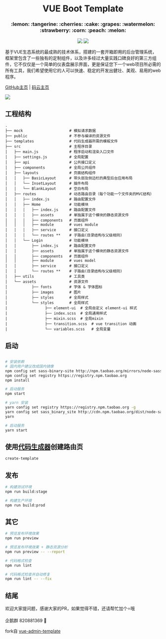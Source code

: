 <h1 align="center">VUE Boot Template</h1>
<h3 align="center">:lemon: :tangerine: :cherries: :cake: :grapes: :watermelon: :strawberry: :corn: :peach: :melon:</h3>

<p align="center">
  <img src="https://img.shields.io/badge/license-MIT-brightgreen.svg">
  <img src="https://img.shields.io/badge/developing%20with-VUE%20BOOT%20Template-2077ff.svg">
</p>

基于VUE生态系统的最成熟的技术体系，搭建的一套开箱即用的后台管理系统，框架里包含了一些独有的定制组件，以及许多经过大量实践口碑良好的第三方组件，它不仅仅是一个简单的仪表盘展示界面，更是保证您下一个web项目所必需的所有工具，我们希望使用它的人可以快速、稳定的开发出健壮、美观、易用的web程序。

[GitHub主页](https://github.com/LANIF-UI/vue-boot-template) |
[码云主页](https://gitee.com/wiqi/vue-boot-template)

![](https://ucarecdn.com/4beb558f-6c6d-42e4-ab22-c790c05a1cd4/_20200721093520.png)

## 工程结构
```
.
├── mock                     # 模拟请求数据
├── public                   # 不参与编译的资源文件
├── templates                # 代码生成器所需的模板文件
├── src                      # 主程序目录
│   ├── main.js              # 程序启动和渲染入口文件
│   ├── settings.js          # 全局配置
│   ├── api                  # 公共接口定义
│   ├── components           # 全局公共组件
│   ├── layouts              # 页面结构组件
│   │   ├── BasicLayout      # 带头部及侧边栏的典型后台应用布局
│   │   └── InsetLayout      # 插件布局
│   │   └── BlankLayout      # 空白布局
│   ├── routes               # 动态路由目录（每个功能一个文件夹的MVC结构）
│   │   ├── index.js         # 路由配置文件
│   │   ├── Home             # 功能模块
│   │   │   ├── index.js     # 路由配置文件
│   │   │   ├── assets       # 单独属于这个模块的静态资源文件
│   │   │   ├── components   # 页面组件
│   │   │   ├── module       # vues module
│   │   │   ├── service      # 接口定义
│   │   │   └── routes **    # 子路由(目录结构与父级相同)
│   │   └── Login            # 功能模块
│   │       ├── index.js     # 路由配置文件
│   │       ├── assets       # 单独属于这个模块的静态资源文件
│   │       ├── components   # 页面组件
│   │       ├── module       # vues model
│   │       ├── service      # 接口定义
│   │       └── routes **    # 子路由(目录结构与父级相同)
│   ├── utils                # 工具类
│   └── assets               # 资源文件
│           ├── fonts        # 字体 & 字体图标
│           ├── images       # 图片
│           ├── styles       # 全局样式
│           └── styles       # 全局样式
|                 ├── element-ui  # 全局自定义 element-ui 样式
|                 ├── index.scss  # 全局通用样式
|                 ├── mixin.scss  # 全局mixin
|                 ├── transition.scss  # vue transition 动画
|                 └── variables.scss   # 全局变量
```

## 启动

```bash

# 安装依赖
# 国内用户建议改成国内镜像
npm config set sass-binary-site http://npm.taobao.org/mirrors/node-sass
npm config set registry https://registry.npm.taobao.org
npm install

# 启动服务
npm start

# yarn 安装
yarn config set registry https://registry.npm.taobao.org -g
yarn config set sass_binary_site http://cdn.npm.taobao.org/dist/node-sass -g
yarn

# 启动服务
yarn start
```

## 使用[代码生成器](https://github.com/weiq/boot-template-cli)创建路由页
```bash
create-template
```

## 发布

```bash
# 构建测试环境
npm run build:stage

# 构建生产环境
npm run build:prod
```

## 其它

```bash
# 预览发布环境效果
npm run preview

# 预览发布环境效果 + 静态资源分析
npm run preview -- --report

# 代码格式检查
npm run lint

# 代码格式检查并自动修复
npm run lint -- --fix
```

## 结尾

欢迎大家提问题，感谢大家的PR，如果觉得不错，还请帮忙加个:star:哦

企鹅群 820881369 :penguin:

fork自 [vue-admin-template](https://github.com/PanJiaChen/vue-admin-template)